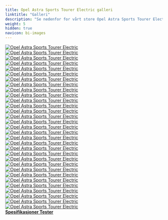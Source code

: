 ```yaml
---
title: Opel Astra Sports Tourer Electric galleri
linktitle: "Galleri"
description: "Se nedenfor for vårt store Opel Astra Sports Tourer Electric bildegalleri. Klikk på bildene for høyoppløselige versjoner."
weight: 5
hidden: true
navicon: bi-images
---
```

<!-- markdownlint-disable MD033 -->
<div class="row" id ="my-gallery">
	<div class="pswp-grid-item col-6 col-md-4">
		<a href="https://media.evkx.net/multimedia/models/opel/astra/astra_sports_tourer_electric/brakelights_1.jpg"
data-pswp-src="https://media.evkx.net/multimedia/models/opel/astra/astra_sports_tourer_electric/brakelights_1.jpg"
data-pswp-width="3000"
data-pswp-height="2143" 
target="_blank">
			<img src="https://media.evkx.net/multimedia/models/opel/astra/astra_sports_tourer_electric/brakelights_1_xst.jpg" alt="Opel Astra Sports Tourer Electric" class="img-fluid " />
		</a>
	</div>
	<div class="pswp-grid-item col-6 col-md-4">
		<a href="https://media.evkx.net/multimedia/models/opel/astra/astra_sports_tourer_electric/details_1.jpg"
data-pswp-src="https://media.evkx.net/multimedia/models/opel/astra/astra_sports_tourer_electric/details_1.jpg"
data-pswp-width="3000"
data-pswp-height="1457" 
target="_blank">
			<img src="https://media.evkx.net/multimedia/models/opel/astra/astra_sports_tourer_electric/details_1_xst.jpg" alt="Opel Astra Sports Tourer Electric" class="img-fluid " />
		</a>
	</div>
	<div class="pswp-grid-item col-6 col-md-4">
		<a href="https://media.evkx.net/multimedia/models/opel/astra/astra_sports_tourer_electric/dynamic_1.jpg"
data-pswp-src="https://media.evkx.net/multimedia/models/opel/astra/astra_sports_tourer_electric/dynamic_1.jpg"
data-pswp-width="3000"
data-pswp-height="2000" 
target="_blank">
			<img src="https://media.evkx.net/multimedia/models/opel/astra/astra_sports_tourer_electric/dynamic_1_xst.jpg" alt="Opel Astra Sports Tourer Electric" class="img-fluid " />
		</a>
	</div>
	<div class="pswp-grid-item col-6 col-md-4">
		<a href="https://media.evkx.net/multimedia/models/opel/astra/astra_sports_tourer_electric/exterior_1.jpg"
data-pswp-src="https://media.evkx.net/multimedia/models/opel/astra/astra_sports_tourer_electric/exterior_1.jpg"
data-pswp-width="3000"
data-pswp-height="1685" 
target="_blank">
			<img src="https://media.evkx.net/multimedia/models/opel/astra/astra_sports_tourer_electric/exterior_1_xst.jpg" alt="Opel Astra Sports Tourer Electric" class="img-fluid " />
		</a>
	</div>
	<div class="pswp-grid-item col-6 col-md-4">
		<a href="https://media.evkx.net/multimedia/models/opel/astra/astra_sports_tourer_electric/exterior_2.jpg"
data-pswp-src="https://media.evkx.net/multimedia/models/opel/astra/astra_sports_tourer_electric/exterior_2.jpg"
data-pswp-width="3000"
data-pswp-height="1960" 
target="_blank">
			<img src="https://media.evkx.net/multimedia/models/opel/astra/astra_sports_tourer_electric/exterior_2_xst.jpg" alt="Opel Astra Sports Tourer Electric" class="img-fluid " />
		</a>
	</div>
	<div class="pswp-grid-item col-6 col-md-4">
		<a href="https://media.evkx.net/multimedia/models/opel/astra/astra_sports_tourer_electric/exterior_3.jpg"
data-pswp-src="https://media.evkx.net/multimedia/models/opel/astra/astra_sports_tourer_electric/exterior_3.jpg"
data-pswp-width="3000"
data-pswp-height="1954" 
target="_blank">
			<img src="https://media.evkx.net/multimedia/models/opel/astra/astra_sports_tourer_electric/exterior_3_xst.jpg" alt="Opel Astra Sports Tourer Electric" class="img-fluid " />
		</a>
	</div>
	<div class="pswp-grid-item col-6 col-md-4">
		<a href="https://media.evkx.net/multimedia/models/opel/astra/astra_sports_tourer_electric/exterior_4.jpg"
data-pswp-src="https://media.evkx.net/multimedia/models/opel/astra/astra_sports_tourer_electric/exterior_4.jpg"
data-pswp-width="3000"
data-pswp-height="2013" 
target="_blank">
			<img src="https://media.evkx.net/multimedia/models/opel/astra/astra_sports_tourer_electric/exterior_4_xst.jpg" alt="Opel Astra Sports Tourer Electric" class="img-fluid " />
		</a>
	</div>
	<div class="pswp-grid-item col-6 col-md-4">
		<a href="https://media.evkx.net/multimedia/models/opel/astra/astra_sports_tourer_electric/exterior_5.jpg"
data-pswp-src="https://media.evkx.net/multimedia/models/opel/astra/astra_sports_tourer_electric/exterior_5.jpg"
data-pswp-width="3000"
data-pswp-height="1871" 
target="_blank">
			<img src="https://media.evkx.net/multimedia/models/opel/astra/astra_sports_tourer_electric/exterior_5_xst.jpg" alt="Opel Astra Sports Tourer Electric" class="img-fluid " />
		</a>
	</div>
	<div class="pswp-grid-item col-6 col-md-4">
		<a href="https://media.evkx.net/multimedia/models/opel/astra/astra_sports_tourer_electric/exterior_6.jpg"
data-pswp-src="https://media.evkx.net/multimedia/models/opel/astra/astra_sports_tourer_electric/exterior_6.jpg"
data-pswp-width="3000"
data-pswp-height="1932" 
target="_blank">
			<img src="https://media.evkx.net/multimedia/models/opel/astra/astra_sports_tourer_electric/exterior_6_xst.jpg" alt="Opel Astra Sports Tourer Electric" class="img-fluid " />
		</a>
	</div>
	<div class="pswp-grid-item col-6 col-md-4">
		<a href="https://media.evkx.net/multimedia/models/opel/astra/astra_sports_tourer_electric/exterior_7.jpg"
data-pswp-src="https://media.evkx.net/multimedia/models/opel/astra/astra_sports_tourer_electric/exterior_7.jpg"
data-pswp-width="3000"
data-pswp-height="1983" 
target="_blank">
			<img src="https://media.evkx.net/multimedia/models/opel/astra/astra_sports_tourer_electric/exterior_7_xst.jpg" alt="Opel Astra Sports Tourer Electric" class="img-fluid " />
		</a>
	</div>
	<div class="pswp-grid-item col-6 col-md-4">
		<a href="https://media.evkx.net/multimedia/models/opel/astra/astra_sports_tourer_electric/exterior_8.jpg"
data-pswp-src="https://media.evkx.net/multimedia/models/opel/astra/astra_sports_tourer_electric/exterior_8.jpg"
data-pswp-width="3000"
data-pswp-height="2000" 
target="_blank">
			<img src="https://media.evkx.net/multimedia/models/opel/astra/astra_sports_tourer_electric/exterior_8_xst.jpg" alt="Opel Astra Sports Tourer Electric" class="img-fluid " />
		</a>
	</div>
	<div class="pswp-grid-item col-6 col-md-4">
		<a href="https://media.evkx.net/multimedia/models/opel/astra/astra_sports_tourer_electric/headlights_1.jpg"
data-pswp-src="https://media.evkx.net/multimedia/models/opel/astra/astra_sports_tourer_electric/headlights_1.jpg"
data-pswp-width="3000"
data-pswp-height="1874" 
target="_blank">
			<img src="https://media.evkx.net/multimedia/models/opel/astra/astra_sports_tourer_electric/headlights_1_xst.jpg" alt="Opel Astra Sports Tourer Electric" class="img-fluid " />
		</a>
	</div>
	<div class="pswp-grid-item col-6 col-md-4">
		<a href="https://media.evkx.net/multimedia/models/opel/astra/astra_sports_tourer_electric/headlights_2.jpg"
data-pswp-src="https://media.evkx.net/multimedia/models/opel/astra/astra_sports_tourer_electric/headlights_2.jpg"
data-pswp-width="3000"
data-pswp-height="2000" 
target="_blank">
			<img src="https://media.evkx.net/multimedia/models/opel/astra/astra_sports_tourer_electric/headlights_2_xst.jpg" alt="Opel Astra Sports Tourer Electric" class="img-fluid " />
		</a>
	</div>
	<div class="pswp-grid-item col-6 col-md-4">
		<a href="https://media.evkx.net/multimedia/models/opel/astra/astra_sports_tourer_electric/interior_1.jpg"
data-pswp-src="https://media.evkx.net/multimedia/models/opel/astra/astra_sports_tourer_electric/interior_1.jpg"
data-pswp-width="3000"
data-pswp-height="1363" 
target="_blank">
			<img src="https://media.evkx.net/multimedia/models/opel/astra/astra_sports_tourer_electric/interior_1_xst.jpg" alt="Opel Astra Sports Tourer Electric" class="img-fluid " />
		</a>
	</div>
	<div class="pswp-grid-item col-6 col-md-4">
		<a href="https://media.evkx.net/multimedia/models/opel/astra/astra_sports_tourer_electric/interior_2.jpg"
data-pswp-src="https://media.evkx.net/multimedia/models/opel/astra/astra_sports_tourer_electric/interior_2.jpg"
data-pswp-width="3000"
data-pswp-height="2028" 
target="_blank">
			<img src="https://media.evkx.net/multimedia/models/opel/astra/astra_sports_tourer_electric/interior_2_xst.jpg" alt="Opel Astra Sports Tourer Electric" class="img-fluid " />
		</a>
	</div>
	<div class="pswp-grid-item col-6 col-md-4">
		<a href="https://media.evkx.net/multimedia/models/opel/astra/astra_sports_tourer_electric/interior_3.jpg"
data-pswp-src="https://media.evkx.net/multimedia/models/opel/astra/astra_sports_tourer_electric/interior_3.jpg"
data-pswp-width="3000"
data-pswp-height="2000" 
target="_blank">
			<img src="https://media.evkx.net/multimedia/models/opel/astra/astra_sports_tourer_electric/interior_3_xst.jpg" alt="Opel Astra Sports Tourer Electric" class="img-fluid " />
		</a>
	</div>
	<div class="pswp-grid-item col-6 col-md-4">
		<a href="https://media.evkx.net/multimedia/models/opel/astra/astra_sports_tourer_electric/main_1.jpg"
data-pswp-src="https://media.evkx.net/multimedia/models/opel/astra/astra_sports_tourer_electric/main_1.jpg"
data-pswp-width="3000"
data-pswp-height="2000" 
target="_blank">
			<img src="https://media.evkx.net/multimedia/models/opel/astra/astra_sports_tourer_electric/main_1_xst.jpg" alt="Opel Astra Sports Tourer Electric" class="img-fluid " />
		</a>
	</div>
	<div class="pswp-grid-item col-6 col-md-4">
		<a href="https://media.evkx.net/multimedia/models/opel/astra/astra_sports_tourer_electric/memory_1.jpg"
data-pswp-src="https://media.evkx.net/multimedia/models/opel/astra/astra_sports_tourer_electric/memory_1.jpg"
data-pswp-width="3000"
data-pswp-height="2000" 
target="_blank">
			<img src="https://media.evkx.net/multimedia/models/opel/astra/astra_sports_tourer_electric/memory_1_xst.jpg" alt="Opel Astra Sports Tourer Electric" class="img-fluid " />
		</a>
	</div>
	<div class="pswp-grid-item col-6 col-md-4">
		<a href="https://media.evkx.net/multimedia/models/opel/astra/astra_sports_tourer_electric/screens_1.jpg"
data-pswp-src="https://media.evkx.net/multimedia/models/opel/astra/astra_sports_tourer_electric/screens_1.jpg"
data-pswp-width="3000"
data-pswp-height="1874" 
target="_blank">
			<img src="https://media.evkx.net/multimedia/models/opel/astra/astra_sports_tourer_electric/screens_1_xst.jpg" alt="Opel Astra Sports Tourer Electric" class="img-fluid " />
		</a>
	</div>
	<div class="pswp-grid-item col-6 col-md-4">
		<a href="https://media.evkx.net/multimedia/models/opel/astra/astra_sports_tourer_electric/screens_2.jpg"
data-pswp-src="https://media.evkx.net/multimedia/models/opel/astra/astra_sports_tourer_electric/screens_2.jpg"
data-pswp-width="3000"
data-pswp-height="1999" 
target="_blank">
			<img src="https://media.evkx.net/multimedia/models/opel/astra/astra_sports_tourer_electric/screens_2_xst.jpg" alt="Opel Astra Sports Tourer Electric" class="img-fluid " />
		</a>
	</div>
	<div class="pswp-grid-item col-6 col-md-4">
		<a href="https://media.evkx.net/multimedia/models/opel/astra/astra_sports_tourer_electric/screens_3.jpg"
data-pswp-src="https://media.evkx.net/multimedia/models/opel/astra/astra_sports_tourer_electric/screens_3.jpg"
data-pswp-width="3000"
data-pswp-height="2000" 
target="_blank">
			<img src="https://media.evkx.net/multimedia/models/opel/astra/astra_sports_tourer_electric/screens_3_xst.jpg" alt="Opel Astra Sports Tourer Electric" class="img-fluid " />
		</a>
	</div>
	<div class="pswp-grid-item col-6 col-md-4">
		<a href="https://media.evkx.net/multimedia/models/opel/astra/astra_sports_tourer_electric/startstopbutton_1.jpg"
data-pswp-src="https://media.evkx.net/multimedia/models/opel/astra/astra_sports_tourer_electric/startstopbutton_1.jpg"
data-pswp-width="3000"
data-pswp-height="1999" 
target="_blank">
			<img src="https://media.evkx.net/multimedia/models/opel/astra/astra_sports_tourer_electric/startstopbutton_1_xst.jpg" alt="Opel Astra Sports Tourer Electric" class="img-fluid " />
		</a>
	</div>
	<div class="pswp-grid-item col-6 col-md-4">
		<a href="https://media.evkx.net/multimedia/models/opel/astra/astra_sports_tourer_electric/trunk_1.jpg"
data-pswp-src="https://media.evkx.net/multimedia/models/opel/astra/astra_sports_tourer_electric/trunk_1.jpg"
data-pswp-width="3000"
data-pswp-height="1838" 
target="_blank">
			<img src="https://media.evkx.net/multimedia/models/opel/astra/astra_sports_tourer_electric/trunk_1_xst.jpg" alt="Opel Astra Sports Tourer Electric" class="img-fluid " />
		</a>
	</div>
	<div class="pswp-grid-item col-6 col-md-4">
		<a href="https://media.evkx.net/multimedia/models/opel/astra/astra_sports_tourer_electric/trunk_2.jpg"
data-pswp-src="https://media.evkx.net/multimedia/models/opel/astra/astra_sports_tourer_electric/trunk_2.jpg"
data-pswp-width="3000"
data-pswp-height="1838" 
target="_blank">
			<img src="https://media.evkx.net/multimedia/models/opel/astra/astra_sports_tourer_electric/trunk_2_xst.jpg" alt="Opel Astra Sports Tourer Electric" class="img-fluid " />
		</a>
	</div>
	<div class="pswp-grid-item col-6 col-md-4">
		<a href="https://media.evkx.net/multimedia/models/opel/astra/astra_sports_tourer_electric/trunk_3.jpg"
data-pswp-src="https://media.evkx.net/multimedia/models/opel/astra/astra_sports_tourer_electric/trunk_3.jpg"
data-pswp-width="3000"
data-pswp-height="1838" 
target="_blank">
			<img src="https://media.evkx.net/multimedia/models/opel/astra/astra_sports_tourer_electric/trunk_3_xst.jpg" alt="Opel Astra Sports Tourer Electric" class="img-fluid " />
		</a>
	</div>
	<div class="pswp-grid-item col-6 col-md-4">
		<a href="https://media.evkx.net/multimedia/models/opel/astra/astra_sports_tourer_electric/trunk_4.jpg"
data-pswp-src="https://media.evkx.net/multimedia/models/opel/astra/astra_sports_tourer_electric/trunk_4.jpg"
data-pswp-width="3000"
data-pswp-height="1838" 
target="_blank">
			<img src="https://media.evkx.net/multimedia/models/opel/astra/astra_sports_tourer_electric/trunk_4_xst.jpg" alt="Opel Astra Sports Tourer Electric" class="img-fluid " />
		</a>
	</div>
	<div class="pswp-grid-item col-6 col-md-4">
		<a href="https://media.evkx.net/multimedia/models/opel/astra/astra_sports_tourer_electric/trunk_5.jpg"
data-pswp-src="https://media.evkx.net/multimedia/models/opel/astra/astra_sports_tourer_electric/trunk_5.jpg"
data-pswp-width="3000"
data-pswp-height="1838" 
target="_blank">
			<img src="https://media.evkx.net/multimedia/models/opel/astra/astra_sports_tourer_electric/trunk_5_xst.jpg" alt="Opel Astra Sports Tourer Electric" class="img-fluid " />
		</a>
	</div>
	<div class="pswp-grid-item col-6 col-md-4">
		<a href="https://media.evkx.net/multimedia/models/opel/astra/astra_sports_tourer_electric/trunk_6.jpg"
data-pswp-src="https://media.evkx.net/multimedia/models/opel/astra/astra_sports_tourer_electric/trunk_6.jpg"
data-pswp-width="3000"
data-pswp-height="2000" 
target="_blank">
			<img src="https://media.evkx.net/multimedia/models/opel/astra/astra_sports_tourer_electric/trunk_6_xst.jpg" alt="Opel Astra Sports Tourer Electric" class="img-fluid " />
		</a>
	</div>
	<div class="pswp-grid-item col-6 col-md-4">
		<a href="https://media.evkx.net/multimedia/models/opel/astra/astra_sports_tourer_electric/trunk_7.jpg"
data-pswp-src="https://media.evkx.net/multimedia/models/opel/astra/astra_sports_tourer_electric/trunk_7.jpg"
data-pswp-width="3000"
data-pswp-height="2000" 
target="_blank">
			<img src="https://media.evkx.net/multimedia/models/opel/astra/astra_sports_tourer_electric/trunk_7_xst.jpg" alt="Opel Astra Sports Tourer Electric" class="img-fluid " />
		</a>
	</div>
	<div class="pswp-grid-item col-6 col-md-4">
		<a href="https://media.evkx.net/multimedia/models/opel/astra/astra_sports_tourer_electric/wheels_1.jpg"
data-pswp-src="https://media.evkx.net/multimedia/models/opel/astra/astra_sports_tourer_electric/wheels_1.jpg"
data-pswp-width="3000"
data-pswp-height="2000" 
target="_blank">
			<img src="https://media.evkx.net/multimedia/models/opel/astra/astra_sports_tourer_electric/wheels_1_xst.jpg" alt="Opel Astra Sports Tourer Electric" class="img-fluid " />
		</a>
	</div>
	<div class="pswp-grid-item col-6 col-md-4">
		<a href="https://media.evkx.net/multimedia/models/opel/astra/astra_sports_tourer_electric/wheels_2.jpg"
data-pswp-src="https://media.evkx.net/multimedia/models/opel/astra/astra_sports_tourer_electric/wheels_2.jpg"
data-pswp-width="3000"
data-pswp-height="2000" 
target="_blank">
			<img src="https://media.evkx.net/multimedia/models/opel/astra/astra_sports_tourer_electric/wheels_2_xst.jpg" alt="Opel Astra Sports Tourer Electric" class="img-fluid " />
		</a>
	</div>
</div>
<script type="module">
  import PhotoSwipeLightbox from '/js/photoswipe-lightbox.esm.js';
    const lightbox = new PhotoSwipeLightbox({
       gallery: '#my-gallery',
        children: 'a',
        pswpModule: () => import('/js/photoswipe.esm.js')
    });
lightbox.init();
</script>
<div class="mt-3 mb-3">
<a href="../specifications/" class="text-decoration-none text-black">
<strong><i class="bi-arrow-left"></i> Spesifikasjoner </strong>
</a>
<a href="../reviews/" class="text-decoration-none text-black float-end">
<strong>Tester <i class="bi-arrow-right"></i></strong>
</a>
</div>
